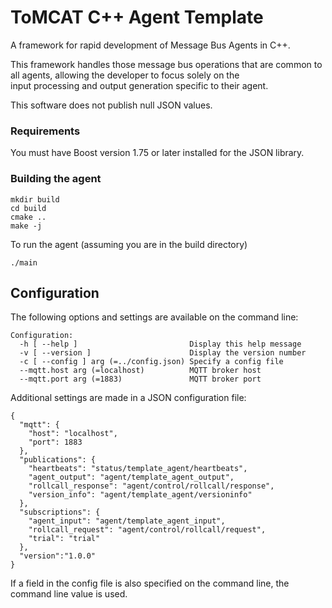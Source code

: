 # ToMCAT C++ Agent Template

A framework for rapid development of Message Bus Agents in C++.

This framework handles those message bus operations that are common to all agents, allowing the developer to focus solely on the  
input processing and output generation specific to their agent.  

This software does not publish null JSON values.

### Requirements
You must have Boost version 1.75 or later installed for the JSON library.

### Building the agent

```
mkdir build
cd build
cmake ..
make -j
```

To run the agent (assuming you are in the build directory)

```
./main
```


## Configuration

The following options and settings are available on the command line:

```
Configuration:
  -h [ --help ]                         Display this help message
  -v [ --version ]                      Display the version number
  -c [ --config ] arg (=../config.json) Specify a config file
  --mqtt.host arg (=localhost)          MQTT broker host
  --mqtt.port arg (=1883)               MQTT broker port
```

Additional settings are made in a JSON configuration file:

```
{
  "mqtt": {
    "host": "localhost",
    "port": 1883
  },
  "publications": {
    "heartbeats": "status/template_agent/heartbeats",
    "agent_output": "agent/template_agent_output",
    "rollcall_response": "agent/control/rollcall/response",
    "version_info": "agent/template_agent/versioninfo"
  },
  "subscriptions": {
    "agent_input": "agent/template_agent_input",
    "rollcall_request": "agent/control/rollcall/request",
    "trial": "trial"
  },
  "version":"1.0.0"
}
```

If a field in the config file is also specified on the command line, the command line value is used.

